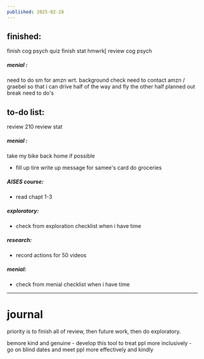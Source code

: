 ```yaml
---
published: 2025-02-28
---
```

## finished:

finish cog psych quiz
finish stat hmwrk[
review cog psych
##### menial :
need to do sm for amzn wrt. background check
need to contact amzn / graebel so that i can drive half of the way and fly the other half
planned out break need to do's
## to-do list:

review 210 
review stat
##### menial :
take my bike back home if possible
- fill up tire 
write up message for samee's card
do groceries
##### AISES course:
- read chapt 1-3
##### exploratory:
- check from exploration checklist when i have time
##### research:
- record actions for 50 videos 
##### menial:
- check from menial checklist when i have time

---
# journal

priority is to finish all of review, then future work, then do exploratory.

bemore kind and genuine - develop this tool to treat ppl more inclusively - go on blind dates and meet ppl more effectively and kindly
